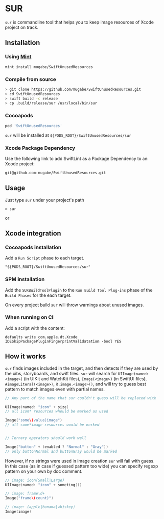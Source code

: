 # SUR

`sur` is commandline tool that helps you to keep image resources of Xcode project on track.

## Installation

### Using [Mint](https://github.com/yonaskolb/Mint)

```shell
mint install mugabe/SwiftUnusedResources
```

### Compile from source

```bash
> git clone https://github.com/mugabe/SwiftUnusedResources.git
> cd SwiftUnusedResources
> swift build -c release
> cp .build/release/sur /usr/local/bin/sur
```

### Cocoapods

```ruby
pod 'SwiftUnusedResources'
```

`sur` will be installed at `${PODS_ROOT}/SwiftUnusedResources/sur`

### Xcode Package Dependency

Use the following link to add SwiftLint as a Package Dependency to an Xcode
project:

```bash
git@github.com:mugabe/SwiftUnusedResources.git
```

## Usage

Just type `sur` under your project's path

```shell
> sur
```

or

## Xcode integration

### Cocoapods installation

Add a `Run Script` phase to each target.

```shell
"${PODS_ROOT}/SwiftUnusedResources/sur"
```

### SPM installation

Add the `SURBuildToolPlugin` to the `Run Build Tool Plug-ins` phase of the `Build Phases` for the each target.

On every project build `sur` will throw warnings about unused images.

### When running on CI

Add a script with the content: 

```shell
defaults write com.apple.dt.Xcode IDESkipPackagePluginFingerprintValidatation -bool YES
```

## How it works

`sur` finds images included in the target, and then detects if they are used by the xibs, storyboards, and swift files.
`sur` will search for `UIImage(named: <image>)` (in UIKit and WatchKit files), `Image(<image>)` (in SwiftUI files), `#imageLiteral(<image>)`, `R.image.<image>()`, and will try to guess best pattern to match images even with partial names.

```swift
// Any part of the name that sur couldn't guess will be replaced with `*`.

UIImage(named: "icon" + size) 
// all icon* resources whould be marked as used

Image("some\(value)image")
// all some*image resources would be marked


// Ternary operators should work well

Image("button" + (enabled ? "Normal" : "Gray"))
// only buttonNormal and buttonGray would be marked
```

However, if no strings were used in image creation `sur` will fail with guess.
In this case (as in case if guessed pattern too wide) you can specify regexp pattern on your own by doc comment.

```swift
// image: icon(Small|Large)
UIImage(named: "icon" + someting())

// image: frame\d+
Image("frame\(count)")

// image: (apple|banana|whiskey)
Image(image)
```
